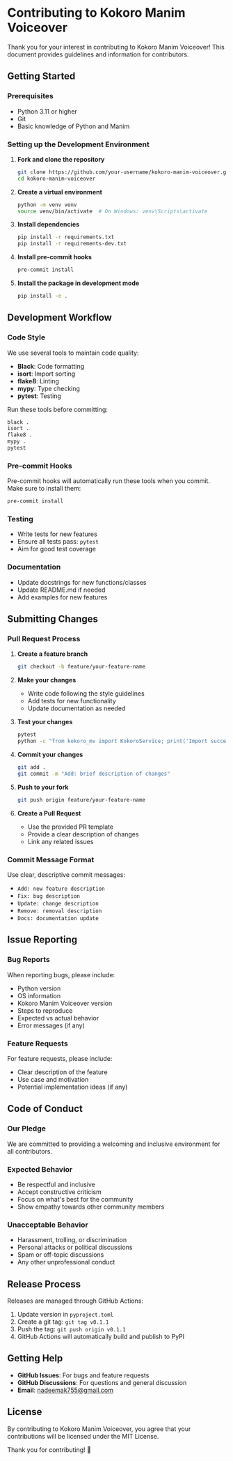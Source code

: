 # Contributing to Kokoro Manim Voiceover

Thank you for your interest in contributing to Kokoro Manim Voiceover! This document provides guidelines and information for contributors.

## Getting Started

### Prerequisites
- Python 3.11 or higher
- Git
- Basic knowledge of Python and Manim

### Setting up the Development Environment

1. **Fork and clone the repository**
   ```bash
   git clone https://github.com/your-username/kokoro-manim-voiceover.git
   cd kokoro-manim-voiceover
   ```

2. **Create a virtual environment**
   ```bash
   python -m venv venv
   source venv/bin/activate  # On Windows: venv\Scripts\activate
   ```

3. **Install dependencies**
   ```bash
   pip install -r requirements.txt
   pip install -r requirements-dev.txt
   ```

4. **Install pre-commit hooks**
   ```bash
   pre-commit install
   ```

5. **Install the package in development mode**
   ```bash
   pip install -e .
   ```

## Development Workflow

### Code Style
We use several tools to maintain code quality:

- **Black**: Code formatting
- **isort**: Import sorting
- **flake8**: Linting
- **mypy**: Type checking
- **pytest**: Testing

Run these tools before committing:
```bash
black .
isort .
flake8 .
mypy .
pytest
```

### Pre-commit Hooks
Pre-commit hooks will automatically run these tools when you commit. Make sure to install them:
```bash
pre-commit install
```

### Testing
- Write tests for new features
- Ensure all tests pass: `pytest`
- Aim for good test coverage

### Documentation
- Update docstrings for new functions/classes
- Update README.md if needed
- Add examples for new features

## Submitting Changes

### Pull Request Process

1. **Create a feature branch**
   ```bash
   git checkout -b feature/your-feature-name
   ```

2. **Make your changes**
   - Write code following the style guidelines
   - Add tests for new functionality
   - Update documentation as needed

3. **Test your changes**
   ```bash
   pytest
   python -c "from kokoro_mv import KokoroService; print('Import successful!')"
   ```

4. **Commit your changes**
   ```bash
   git add .
   git commit -m "Add: brief description of changes"
   ```

5. **Push to your fork**
   ```bash
   git push origin feature/your-feature-name
   ```

6. **Create a Pull Request**
   - Use the provided PR template
   - Provide a clear description of changes
   - Link any related issues

### Commit Message Format
Use clear, descriptive commit messages:
- `Add: new feature description`
- `Fix: bug description`
- `Update: change description`
- `Remove: removal description`
- `Docs: documentation update`

## Issue Reporting

### Bug Reports
When reporting bugs, please include:
- Python version
- OS information
- Kokoro Manim Voiceover version
- Steps to reproduce
- Expected vs actual behavior
- Error messages (if any)

### Feature Requests
For feature requests, please include:
- Clear description of the feature
- Use case and motivation
- Potential implementation ideas (if any)

## Code of Conduct

### Our Pledge
We are committed to providing a welcoming and inclusive environment for all contributors.

### Expected Behavior
- Be respectful and inclusive
- Accept constructive criticism
- Focus on what's best for the community
- Show empathy towards other community members

### Unacceptable Behavior
- Harassment, trolling, or discrimination
- Personal attacks or political discussions
- Spam or off-topic discussions
- Any other unprofessional conduct

## Release Process

Releases are managed through GitHub Actions:
1. Update version in `pyproject.toml`
2. Create a git tag: `git tag v0.1.1`
3. Push the tag: `git push origin v0.1.1`
4. GitHub Actions will automatically build and publish to PyPI

## Getting Help

- **GitHub Issues**: For bugs and feature requests
- **GitHub Discussions**: For questions and general discussion
- **Email**: nadeemak755@gmail.com

## License

By contributing to Kokoro Manim Voiceover, you agree that your contributions will be licensed under the MIT License.

Thank you for contributing! 🎉
